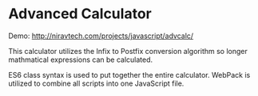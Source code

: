 # Advanced Calculator

Demo: http://niravtech.com/projects/javascript/advcalc/

This calculator utilizes the Infix to Postfix conversion algorithm so longer mathmatical expressions can be calculated.

ES6 class syntax is used to put together the entire calculator. WebPack is utilized to combine all scripts into one JavaScript file.